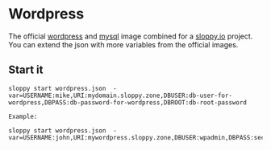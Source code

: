 # Wordpress

The official [wordpress](https://hub.docker.com/_/wordpress/) and [mysql](https://hub.docker.com/_/mysql/) image combined for a [sloppy.io](http://sloppy.io) project. You can extend the json with more variables from the official images.

## Start it

```
sloppy start wordpress.json  -var=USERNAME:mike,URI:mydomain.sloppy.zone,DBUSER:db-user-for-wordpress,DBPASS:db-password-for-wordpress,DBROOT:db-root-password

Example:

sloppy start wordpress.json  -var=USERNAME:john,URI:mywordpress.sloppy.zone,DBUSER:wpadmin,DBPASS:secret,DBROOT:moresecret
```